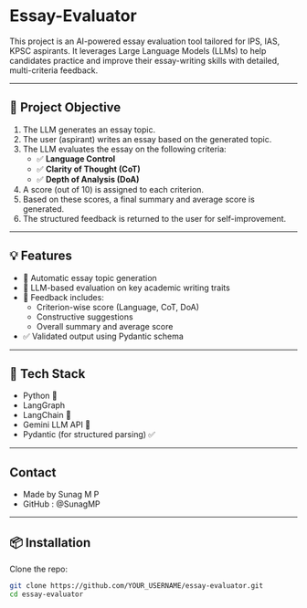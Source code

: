 # Essay-Evaluator
This project is an AI-powered essay evaluation tool tailored for IPS, IAS, KPSC aspirants. It leverages Large Language Models (LLMs) to help candidates practice and improve their essay-writing skills with detailed, multi-criteria feedback.

---

## 📌 Project Objective

1. The LLM generates an essay topic.
2. The user (aspirant) writes an essay based on the generated topic.
3. The LLM evaluates the essay on the following criteria:
   - ✅ **Language Control**
   - ✅ **Clarity of Thought (CoT)**
   - ✅ **Depth of Analysis (DoA)**
4. A score (out of 10) is assigned to each criterion.
5. Based on these scores, a final summary and average score is generated.
6. The structured feedback is returned to the user for self-improvement.

---

## 💡 Features

- 🎯 Automatic essay topic generation
- 🧠 LLM-based evaluation on key academic writing traits
- 📝 Feedback includes:
  - Criterion-wise score (Language, CoT, DoA)
  - Constructive suggestions
  - Overall summary and average score
- ✅ Validated output using Pydantic schema

---

## 🧪 Tech Stack

- Python 🐍
- LangGraph
- LangChain 🧱
- Gemini LLM API 💬
- Pydantic (for structured parsing) ✅

---

## Contact

- Made by Sunag M P
- GitHub : @SunagMP

---

## 📦 Installation

Clone the repo:

```bash
git clone https://github.com/YOUR_USERNAME/essay-evaluator.git
cd essay-evaluator
